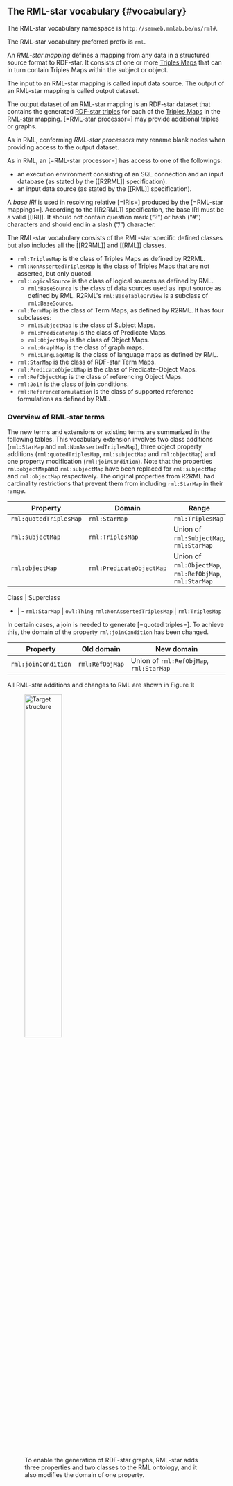 ## The RML-star vocabulary {#vocabulary}

The RML-star vocabulary namespace is `http://semweb.mmlab.be/ns/rml#`.

The RML-star vocabulary preferred prefix is `rml`.

An <dfn data-lt="rml-star-mapping">RML-star mapping</dfn> defines a mapping from any data in a structured source format to RDF-star. It consists of one or more [Triples Maps](https://rml.io/specs/rml/#triples-map) that can in turn contain Triples Maps within the subject or object.

The input to an RML-star mapping is called input data source. The output of an RML-star mapping is called output dataset.

The output dataset of an RML-star mapping is an RDF-star dataset that contains the generated [RDF-star triples](https://www.w3.org/2021/12/rdf-star.html#dfn-triple) for each of the [Triples Maps](https://rml.io/specs/rml/#triples-map) in the RML-star mapping. [=RML-star processor=] may provide additional triples or graphs.

As in RML, conforming <dfn data-lt="rml-star-processors">RML-star processors</dfn> may rename blank nodes when providing access to the output dataset.

As in RML, an [=RML-star processor=] has access to one of the followings:

* an execution environment consisting of an SQL connection and an input database (as stated by the [[R2RML]] specification).
* an input data source (as stated by the [[RML]] specification).

A <dfn data-lt="iri">base IRI</dfn> is used in resolving relative [=IRIs=] produced by the [=RML-star mappings=]. According to the [[R2RML]] specification, the base IRI must be a valid [[IRI]]. It should not contain question mark (“?”) or hash (“#”) characters and should end in a slash (“/”) character.

The RML-star vocabulary consists of the RML-star specific defined classes but also includes all the [[R2RML]] and [[RML]] classes.

* `rml:TriplesMap` is the class of Triples Maps as defined by R2RML.
* `rml:NonAssertedTriplesMap` is the class of Triples Maps that are not asserted, but only quoted.
* `rml:LogicalSource` is the class of logical sources as defined by RML.
  * `rml:BaseSource` is the class of data sources used as input source as defined by RML. R2RML's `rml:BaseTableOrView` is a subclass of `rml:BaseSource`.
* `rml:TermMap` is the class of Term Maps, as defined by R2RML. It has four subclasses:
  * `rml:SubjectMap` is the class of Subject Maps.
  * `rml:PredicateMap` is the class of Predicate Maps.
  * `rml:ObjectMap` is the class of Object Maps.
  * `rml:GraphMap` is the class of graph maps.
  * `rml:LanguageMap` is the class of language maps as defined by RML.
* `rml:StarMap` is the class of RDF-star Term Maps.
* `rml:PredicateObjectMap` is the class of Predicate-Object Maps.
* `rml:RefObjectMap` is the class of referencing Object Maps.
* `rml:Join` is the class of join conditions.
* `rml:ReferenceFormulation` is the class of supported reference formulations as defined by RML.

### Overview of RML-star terms
The new terms and extensions or existing terms are summarized in the following tables.
This vocabulary extension involves two class additions (`rml:StarMap` and `rml:NonAssertedTriplesMap`), three object property additions (`rml:quotedTriplesMap`, `rml:subjectMap` and `rml:objectMap`) and one property modification (`rml:joinCondition`).
Note that the properties `rml:objectMap`and `rml:subjectMap` have been replaced for `rml:subjectMap` and `rml:objectMap` respectively. The original properties from R2RML had cardinality restrictions that prevent them from including `rml:StarMap` in their range.

Property | Domain | Range
-|-|-
`rml:quotedTriplesMap` | `rml:StarMap` |  `rml:TriplesMap`
`rml:subjectMap` | `rml:TriplesMap` | Union of `rml:SubjectMap`, `rml:StarMap`
`rml:objectMap` | `rml:PredicateObjectMap` | Union of `rml:ObjectMap`, `rml:RefObjMap`, `rml:StarMap`

Class | Superclass
- | -
`rml:StarMap` | `owl:Thing`
`rml:NonAssertedTriplesMap` | `rml:TriplesMap`

In certain cases, a join is needed to generate [=quoted triples=]. To achieve this, the domain of the property `rml:joinCondition` has been changed.

Property | Old domain | New domain
-|-|-
`rml:joinCondition` | `rml:RefObjMap` | Union of `rml:RefObjMap`, `rml:StarMap`

All RML-star additions and changes to RML are shown in Figure 1:
<figure>
  <img src="./resources/images/rml-star_diagram.png" alt="Target structure" style="width:45%"/>
  <figcaption>To enable the generation of RDF-star graphs, RML-star adds three properties and two classes to the RML ontology, and it also modifies the domain of one property.</figcaption>
</figure>
